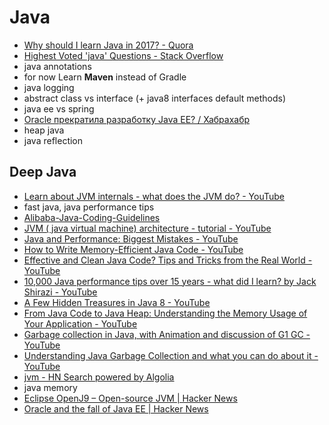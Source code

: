 # Java
- [Why should I learn Java in 2017? - Quora](https://www.quora.com/Why-should-I-learn-Java-in-2017)
- [Highest Voted 'java' Questions - Stack Overflow](https://stackoverflow.com/questions/tagged/java)
- java annotations
- for now Learn **Maven** instead of Gradle
- java logging
- abstract class vs interface (+ java8 interfaces default methods)
- java ee vs spring
- [Oracle прекратила разработку Java EE? / Хабрахабр](https://habrahabr.ru/post/304812/)
- heap java
- java reflection

## Deep Java
- [Learn about JVM internals - what does the JVM do? - YouTube](https://www.youtube.com/watch?v=UwB0OSmkOtQ)
- fast java, java performance tips
- [Alibaba-Java-Coding-Guidelines](https://alibaba.github.io/Alibaba-Java-Coding-Guidelines/)
- [JVM ( java virtual machine) architecture - tutorial - YouTube](https://www.youtube.com/watch?v=ZBJ0u9MaKtM)
- [Java and Performance: Biggest Mistakes - YouTube](https://www.youtube.com/watch?v=IBkxiWmjM-g)
- [How to Write Memory-Efficient Java Code - YouTube](https://www.youtube.com/watch?v=f2aNWtt0QRo)
- [Effective and Clean Java Code? Tips and Tricks from the Real World - YouTube](https://www.youtube.com/watch?v=uOrk8mZmjaM)
- [10,000 Java performance tips over 15 years - what did I learn? by Jack Shirazi - YouTube](https://www.youtube.com/watch?v=OYpTn0nWKR4)
- [A Few Hidden Treasures in Java 8 - YouTube](https://www.youtube.com/watch?v=GphO9fWhlAg)
- [From Java Code to Java Heap: Understanding the Memory Usage of Your Application - YouTube](https://www.youtube.com/watch?v=FLcXf9pO27w)
- [Garbage collection in Java, with Animation and discussion of G1 GC - YouTube](https://www.youtube.com/watch?v=UnaNQgzw4zY)
- [Understanding Java Garbage Collection and what you can do about it - YouTube](https://www.youtube.com/watch?v=we_enrM7TSY)
- [jvm - HN Search powered by Algolia](https://hn.algolia.com/?query=jvm&sort=byPopularity&prefix&page=0&dateRange=all&type=story)
- java memory
- [Eclipse OpenJ9 – Open-source JVM | Hacker News](https://news.ycombinator.com/item?id=15265753)
- [Oracle and the fall of Java EE | Hacker News](https://news.ycombinator.com/item?id=12054705)

